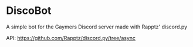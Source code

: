 # DiscoBot
A simple bot for the Gaymers Discord server made with Rapptz' discord.py

API: https://github.com/Rapptz/discord.py/tree/async
